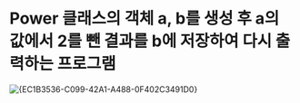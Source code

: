 # Power 클래스의 객체 a, b를 생성 후 a의 값에서 2를 뺀 결과를 b에 저장하여 다시 출력하는 프로그램

![{EC1B3536-C099-42A1-A488-0F402C3491D0}](https://github.com/user-attachments/assets/79b7e391-ad2f-4758-83b6-2413a6f262cb)
